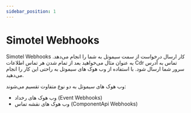 ```yaml
---
sidebar_position: 1
---
```

# Simotel Webhooks 
Simotel Webhooks کار ارسال درخواست از سمت سیموتل به شما را انجام می‌دهد. به عنوان مثال می‌خواهید بعد از تمام شدن هر تماس اطلاعات Cdr تماس به آدرس سرور شما ارسال شود. با استفاده از وب هوک های سیموتل به راحتی این کار را انجام می‌دهید.

وب هوک های سیموتل به دو نوع متفاوت تقسیم می‌شوند:
- وب هوک های رخداد (Event Webhooks)
- وب هوک های نقشه تماس (ComponentApi Webhooks)
